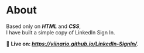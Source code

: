 <h1>About</h1>

Based only on _**HTML**_ and _**CSS**_, <br/> I have built a simple copy of  LinkedIn Sign In.

🔴 **Live on:  _https://viinario.github.io/LinkedIn-SignIn/_**.
